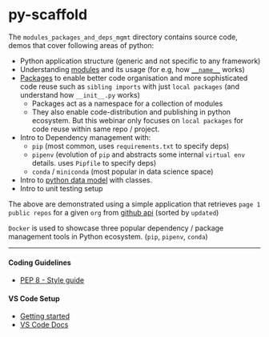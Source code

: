 # py-scaffold

The `modules_packages_and_deps_mgmt` directory contains source code, demos that cover following areas of python:

* Python application structure (generic and not specific to any framework)
* Understanding [modules](https://docs.python.org/3/tutorial/modules.html#) and its usage (for e.g, how [`__name__`](https://docs.python.org/3/library/__main__.html) works)
* [Packages](https://docs.python.org/3/tutorial/modules.html#packages) to enable better code organisation and more sophisticated code reuse such as `sibling imports` with just `local packages` (and understand how `__init__.py` works)
    * Packages act as a namespace for a collection of modules
    * They also enable code-distribution and publishing in python ecosystem. But this webinar only focuses on `local packages` for code reuse within same repo / project. 
* Intro to Dependency management with:
    * `pip` (most common, uses `requirements.txt` to specify deps)
    * `pipenv` (evolution of `pip` and abstracts some internal `virtual env` details. uses `Pipfile` to specify deps)
    * `conda` / `miniconda` (most popular in data science space)
* Intro to [python data model](https://docs.python.org/3/reference/datamodel.html) with classes.
* Intro to unit testing setup 

The above are demonstrated using a simple application that retrieves `page 1` `public repos` for a given `org` from [github api](https://docs.github.com/en/rest/reference/repos#list-organization-repositories) (sorted by `updated`)

`Docker` is used to showcase three popular dependency / package management tools in Python ecosystem. (`pip`, `pipenv`, `conda`)

---
#### Coding Guidelines 
* [PEP 8 - Style guide](https://peps.python.org/pep-0008/)

#### VS Code Setup
* [Getting started](https://code.visualstudio.com/docs/python/python-tutorial)
* [VS Code Docs](https://code.visualstudio.com/docs/python/debugging)

